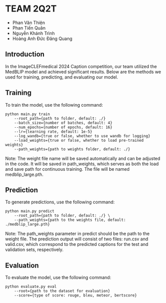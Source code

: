 # TEAM 2Q2T

- Phan Văn Thiện
- Phan Tiến Quân
- Nguyễn Khánh Trình
- Hoàng Anh Đức Đăng Quang

## Introduction

In the ImageCLEFmedical 2024 Caption competition, our team utilized the MedBLIP model and achieved significant results. Below are the methods we used for training, predicting, and evaluating our model.

## Training

To train the model, use the following command:

```
python main.py train
    --root_path={path to folder, default: ./}
    --batch_size={number of batches, default: 4}
    --num_epochs={number of epochs, default: 16}
    --lr={learning rate, default: 1e-5}
    --log_wandb={true or false, whether to use wandb for logging}
    --load_weights={true or false, whether to load pre-trained weights}
    --path_weights={path to weights folder, default: ./}
```

Note: The weight file name will be saved automatically and can be adjusted in the code. It will be saved in path_weights, which serves as both the load and save path for continuous training. The file will be named medblip_large.pth.

## Prediction

To generate predictions, use the following command:

```
python main.py predict
    --root_path={path to folder, default: ./} \
    --path_weights={path to the weights file, default: ./medblip_large.pth}
```

Note: The path_weights parameter in predict should be the path to the weight file.
The prediction output will consist of two files: run.csv and valid.csv, which correspond to the predicted captions for the test and validation sets, respectively.

## Evaluation

To evaluate the model, use the following command:

```
python evaluate.py eval
    --root={path to the dataset for evaluation}
    --score={type of score: rouge, bleu, meteor, bertscore}

```
